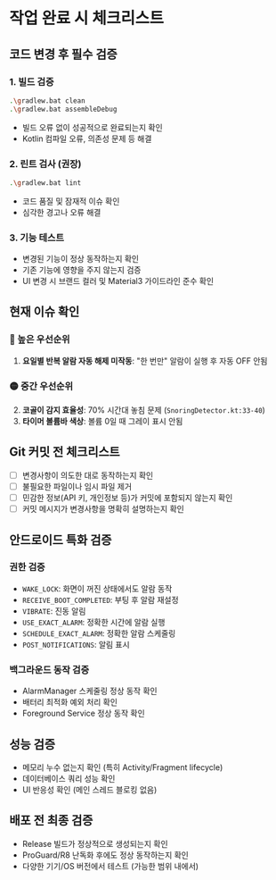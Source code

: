 # 작업 완료 시 체크리스트

## 코드 변경 후 필수 검증
### 1. 빌드 검증
```bash
.\gradlew.bat clean
.\gradlew.bat assembleDebug
```
- 빌드 오류 없이 성공적으로 완료되는지 확인
- Kotlin 컴파일 오류, 의존성 문제 등 해결

### 2. 린트 검사 (권장)
```bash
.\gradlew.bat lint
```
- 코드 품질 및 잠재적 이슈 확인
- 심각한 경고나 오류 해결

### 3. 기능 테스트
- 변경된 기능이 정상 동작하는지 확인
- 기존 기능에 영향을 주지 않는지 검증
- UI 변경 시 브랜드 컬러 및 Material3 가이드라인 준수 확인

## 현재 이슈 확인
### 🔴 높은 우선순위
1. **요일별 반복 알람 자동 해제 미작동**: "한 번만" 알람이 실행 후 자동 OFF 안됨

### 🟡 중간 우선순위
2. **코골이 감지 효율성**: 70% 시간대 놓침 문제 (`SnoringDetector.kt:33-40`)
3. **타이머 볼륨바 색상**: 볼륨 0일 때 그레이 표시 안됨

## Git 커밋 전 체크리스트
- [ ] 변경사항이 의도한 대로 동작하는지 확인
- [ ] 불필요한 파일이나 임시 파일 제거
- [ ] 민감한 정보(API 키, 개인정보 등)가 커밋에 포함되지 않는지 확인
- [ ] 커밋 메시지가 변경사항을 명확히 설명하는지 확인

## 안드로이드 특화 검증
### 권한 검증
- `WAKE_LOCK`: 화면이 꺼진 상태에서도 알람 동작
- `RECEIVE_BOOT_COMPLETED`: 부팅 후 알람 재설정
- `VIBRATE`: 진동 알림
- `USE_EXACT_ALARM`: 정확한 시간에 알람 실행
- `SCHEDULE_EXACT_ALARM`: 정확한 알람 스케줄링
- `POST_NOTIFICATIONS`: 알림 표시

### 백그라운드 동작 검증
- AlarmManager 스케줄링 정상 동작 확인
- 배터리 최적화 예외 처리 확인
- Foreground Service 정상 동작 확인

## 성능 검증
- 메모리 누수 없는지 확인 (특히 Activity/Fragment lifecycle)
- 데이터베이스 쿼리 성능 확인
- UI 반응성 확인 (메인 스레드 블로킹 없음)

## 배포 전 최종 검증
- Release 빌드가 정상적으로 생성되는지 확인
- ProGuard/R8 난독화 후에도 정상 동작하는지 확인
- 다양한 기기/OS 버전에서 테스트 (가능한 범위 내에서)